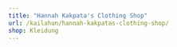 ```yaml
---
title: "Hannah Kakpata's Clothing Shop"
url: /kailahun/hannah-kakpatas-clothing-shop/
shop: Kleidung
---
```

